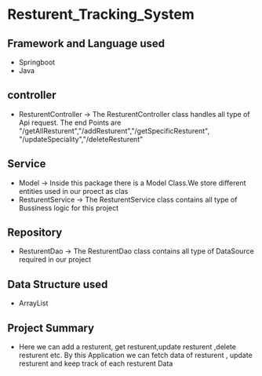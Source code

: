 # Resturent_Tracking_System

## Framework and Language used
* Springboot
* Java

## controller
* ResturentController -> The ResturentController class handles all type of Api request. The end Points are  "/getAllResturent","/addResturent","/getSpecificResturent",
"/updateSpeciality","/deleteResturent"
## Service
* Model -> Inside this package there is a Model Class.We store different entities used in our proect as clas  
* ResturentService -> The ResturentService class contains all type of Bussiness logic for this project 

## Repository
* ResturentDao -> The ResturentDao class contains all type of 
DataSource required in our project 


## Data Structure used
* ArrayList

## Project Summary
* Here we can add a resturent, get resturent,update resturent ,delete resturent etc. By this Application we can fetch data of resturent , update resturent and keep track of each resturent Data 